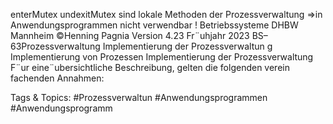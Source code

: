 enterMutex undexitMutex sind lokale Methoden der Prozessverwaltung
⇒in Anwendungsprogrammen nicht verwendbar !
Betriebssysteme DHBW Mannheim ©Henning Pagnia Version 4.23 Fr¨uhjahr 2023 BS–63Prozessverwaltung Implementierung der Prozessverwaltun g Implementierung von Prozessen
Implementierung der Prozessverwaltung
F¨ur eine¨ubersichtliche Beschreibung, gelten die folgenden verein fachenden Annahmen:

   Tags & Topics:
   #Prozessverwaltun
   #Anwendungsprogrammen
   #Anwendungsprogramm